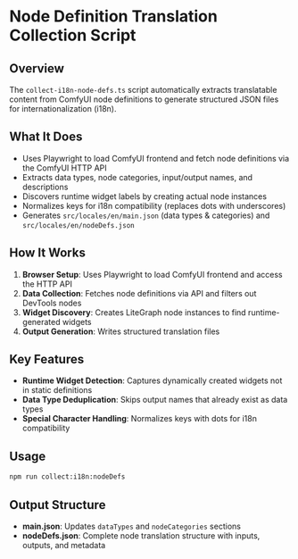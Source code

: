 # Node Definition Translation Collection Script

## Overview

The `collect-i18n-node-defs.ts` script automatically extracts translatable content from ComfyUI node definitions to generate structured JSON files for internationalization (i18n).

## What It Does

- Uses Playwright to load ComfyUI frontend and fetch node definitions via the ComfyUI HTTP API
- Extracts data types, node categories, input/output names, and descriptions
- Discovers runtime widget labels by creating actual node instances
- Normalizes keys for i18n compatibility (replaces dots with underscores)
- Generates `src/locales/en/main.json` (data types & categories) and `src/locales/en/nodeDefs.json`

## How It Works

1. **Browser Setup**: Uses Playwright to load ComfyUI frontend and access the HTTP API
2. **Data Collection**: Fetches node definitions via API and filters out DevTools nodes
3. **Widget Discovery**: Creates LiteGraph node instances to find runtime-generated widgets
4. **Output Generation**: Writes structured translation files

## Key Features

- **Runtime Widget Detection**: Captures dynamically created widgets not in static definitions
- **Data Type Deduplication**: Skips output names that already exist as data types
- **Special Character Handling**: Normalizes keys with dots for i18n compatibility

## Usage

```bash
npm run collect:i18n:nodeDefs
```

## Output Structure

- **main.json**: Updates `dataTypes` and `nodeCategories` sections
- **nodeDefs.json**: Complete node translation structure with inputs, outputs, and metadata